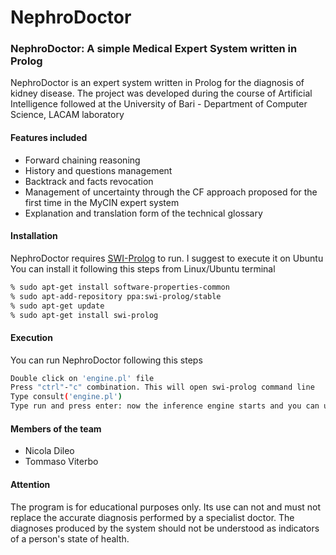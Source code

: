 # NephroDoctor
### NephroDoctor: A simple Medical Expert System written in Prolog
NephroDoctor is an expert system written in Prolog for the diagnosis of kidney disease. The project was developed during the course of Artificial Intelligence followed at the University of Bari - Department of Computer Science, LACAM laboratory

#### Features included
  - Forward chaining reasoning
  - History and questions management
  - Backtrack and facts revocation
  - Management of uncertainty through the CF approach proposed for the first time in the MyCIN expert system
  - Explanation and translation form of the technical glossary
 
#### Installation
NephroDoctor requires [SWI-Prolog](http://www.swi-prolog.org/) to run. I suggest to execute it on Ubuntu
You can install it following this steps from Linux/Ubuntu terminal
```sh
% sudo apt-get install software-properties-common
% sudo apt-add-repository ppa:swi-prolog/stable
% sudo apt-get update
% sudo apt-get install swi-prolog
```
#### Execution
You can run NephroDoctor following this steps
```sh
Double click on 'engine.pl' file
Press "ctrl"-"c" combination. This will open swi-prolog command line
Type consult('engine.pl')
Type run and press enter: now the inference engine starts and you can use the expert system
```
#### Members of the team
  - Nicola Dileo
  - Tommaso Viterbo
  
#### Attention
The program is for educational purposes only. Its use can not and must not replace the accurate diagnosis performed by a specialist doctor. The diagnoses produced by the system should not be understood as indicators of a person's state of health.




